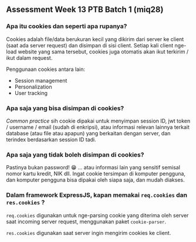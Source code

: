 ## Assessment Week 13 PTB Batch 1 (miq28)

### Apa itu cookies dan seperti apa rupanya?
Cookies adalah file/data berukuran kecil yang dikirim dari server ke client (saat ada server request) dan disimpan di sisi client. Setiap kali client nge-load website yang sama tersebut, cookies juga otomatis akan ikut terkirim / ikut dalam request.

Penggunaan cookies antara lain:
- Session management
- Personalization
- User tracking

### Apa saja yang bisa disimpan di cookies?

*Common practice* sih cookie dipakai untuk menyimpan session ID, jwt token / username / email (sudah di enkripsi), atau informasi relevan lainnya terkait database (atau file atau apapun) yang berkaitan dengan server, dan terindex berdasarkan session ID tadi.

### Apa saja yang tidak boleh disimpan di cookies?

Pastinya bukan password! 😁 ... atau informasi lain yang sensitif semisal nomor kartu kredit, NIK dll.
Ingat cookie tersimpan di komputer pengguna, dan komputer pengguna bisa dipakai oleh siapa saja, dan mudah diakses.

### Dalam framework ExpressJS, kapan memakai ```req.cookies``` dan ```res.cookies``` ?

```req.cookies``` digunakan untuk nge-parsing cookie yang diterima oleh server saat incoming server request, menggunakan paket ```cookie-parser```.

```res.cookies``` digunakan saat server ingin mengirim cookies ke client.